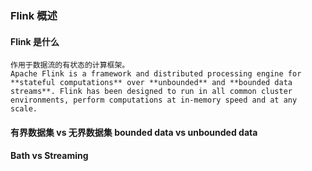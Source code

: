 ### Flink 概述
#### Flink 是什么
	作用于数据流的有状态的计算框架。
	Apache Flink is a framework and distributed processing engine for **stateful computations** over **unbounded** and **bounded data streams**. Flink has been designed to run in all common cluster environments, perform computations at in-memory speed and at any scale.

#### 有界数据集 vs 无界数据集 bounded data vs unbounded data

#### Bath vs Streaming